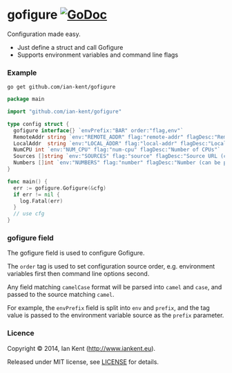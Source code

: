 gofigure  [![GoDoc](https://godoc.org/github.com/ian-kent/gofigure?status.svg)](https://godoc.org/github.com/ian-kent/gofigure)
========

Configuration made easy.

- Just define a struct and call Gofigure
- Supports environment variables and command line flags

### Example

`go get github.com/ian-kent/gofigure`

```go
package main

import "github.com/ian-kent/gofigure"

type config struct {
  gofigure interface{} `envPrefix:"BAR" order:"flag,env"`
  RemoteAddr string `env:"REMOTE_ADDR" flag:"remote-addr" flagDesc:"Remote address"`
  LocalAddr  string `env:"LOCAL_ADDR" flag:"local-addr" flagDesc:"Local address"`
  NumCPU int `env:"NUM_CPU" flag:"num-cpu" flagDesc:"Number of CPUs"`
  Sources []string `env:"SOURCES" flag:"source" flagDesc:"Source URL (can be provided multiple times)"`
  Numbers []int `env:"NUMBERS" flag:"number" flagDesc:"Number (can be provided multiple times)"`
}

func main() {
  err := gofigure.Gofigure(&cfg)
  if err != nil {
    log.Fatal(err)
  }
  // use cfg
}
```

### gofigure field

The gofigure field is used to configure Gofigure.

The `order` tag is used to set configuration source order, e.g.
environment variables first then command line options second.

Any field matching `camelCase` format will be parsed into `camel`
and `case`, and passed to the source matching `camel`.

For example, the `envPrefix` field is split into `env` and `prefix`,
and the tag value is passed to the environment variable source as
the `prefix` parameter.

### Licence

Copyright ©‎ 2014, Ian Kent (http://www.iankent.eu).

Released under MIT license, see [LICENSE](LICENSE.md) for details.
